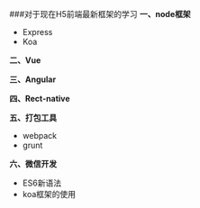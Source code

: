 ###对于现在H5前端最新框架的学习
**一、node框架**
- Express
- Koa

**二、Vue**

**三、Angular**

**四、Rect-native**

**五、打包工具**
- webpack
- grunt

**六、微信开发**

- ES6新语法
- koa框架的使用